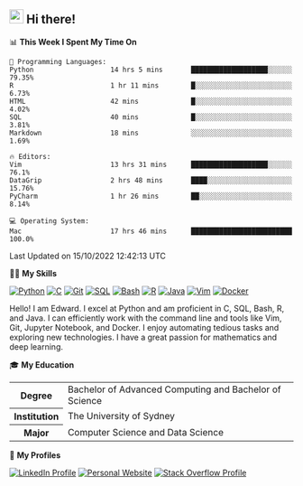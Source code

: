 ## <a href="#"><img src="https://media.giphy.com/media/hvRJCLFzcasrR4ia7z/giphy.gif" width="25px" height="25px"></a> Hi there!

<!--START_SECTION:waka-->
📊 **This Week I Spent My Time On** 

```text
💬 Programming Languages: 
Python                   14 hrs 5 mins       ███████████████████░░░░░░   79.35% 
R                        1 hr 11 mins        █░░░░░░░░░░░░░░░░░░░░░░░░   6.73% 
HTML                     42 mins             █░░░░░░░░░░░░░░░░░░░░░░░░   4.02% 
SQL                      40 mins             █░░░░░░░░░░░░░░░░░░░░░░░░   3.81% 
Markdown                 18 mins             ░░░░░░░░░░░░░░░░░░░░░░░░░   1.69%

🔥 Editors: 
Vim                      13 hrs 31 mins      ███████████████████░░░░░░   76.1% 
DataGrip                 2 hrs 48 mins       ████░░░░░░░░░░░░░░░░░░░░░   15.76% 
PyCharm                  1 hr 26 mins        ██░░░░░░░░░░░░░░░░░░░░░░░   8.14%

💻 Operating System: 
Mac                      17 hrs 46 mins      █████████████████████████   100.0%

```


 Last Updated on 15/10/2022 12:42:13 UTC
<!--END_SECTION:waka-->

💪🏻 **My Skills**

[![Python](https://img.shields.io/badge/-Python-yellow?style=flat-square&logo=Python)](#)
[![C     ](https://img.shields.io/badge/-C-blue?style=flat-square&logo=C)](#)
[![Git   ](https://img.shields.io/badge/-Git-grey?style=flat-square&logo=Git)](#)
[![SQL   ](https://img.shields.io/badge/-SQL-grey?style=flat-square&logo=SQLite)](#)
[![Bash  ](https://img.shields.io/badge/-Bash-grey?style=flat-square&logo=GNU-Bash)](#)
[![R     ](https://img.shields.io/badge/-R-grey?style=flat-square&logo=R)](#)
[![Java  ](https://img.shields.io/badge/-Java-grey?style=flat-square&logo=OpenJDK)](#)
[![Vim   ](https://img.shields.io/badge/-Vim-grey?style=flat-square&logo=Vim)](#)
[![Docker](https://img.shields.io/badge/-Docker-grey?style=flat-square&logo=Docker)](#)

Hello! I am Edward. I excel at Python and am proficient in C, SQL, Bash, R, and
Java. I can efficiently work with the command line and tools like Vim, Git,
Jupyter Notebook, and Docker. I enjoy automating tedious tasks and exploring new
technologies. I have a great passion for mathematics and deep learning.

🎓 **My Education**

<table>
<tr>
    <th>Degree</th>
    <td>Bachelor of Advanced Computing and Bachelor of Science</td>
</tr>
<tr>
    <th>Institution</th>
    <td>The University of Sydney</td>
</tr>
<tr>
    <th>Major</th>
    <td>Computer Science and Data Science</td>
</tr>
</table>

🔗 **My Profiles**

[![LinkedIn Profile](https://img.shields.io/badge/-LinkedIn-blue?style=social&logo=LinkedIn)](https://www.linkedin.com/in/ziao-ji)
[![Personal Website](https://img.shields.io/badge/-Personal%20Website-blue?style=social&logo=Bootstrap)](https://jiziao.works)
[![Stack Overflow Profile](https://img.shields.io/badge/-Stack%20Overflow-blue?style=social&logo=StackOverflow)](https://stackoverflow.com/users/11658924/spearandshield)
